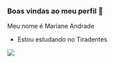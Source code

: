 ### Boas vindas ao meu perfil 🥇

Meu nome é Mariane Andrade 

- Estou estudando no Tiradentes

![](https://media1.tenor.com/m/47qpxBq_Tw0AAAAd/cat-cat-meme.gif)

